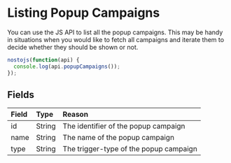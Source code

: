 # Listing Popup Campaigns

You can use the JS API to list all the popup campaigns. This may be handy in situations when you would like to fetch all campaigns and iterate them to decide whether they should be shown or not.

```javascript
nostojs(function(api) {
  console.log(api.popupCampaigns());
});
```

## Fields

| Field | Type | Reason |
| :--- | :--- | :--- |
| id | String | The identifier of the popup campaign |
| name | String | The name of the popup campaign |
| type | String | The trigger-type of the popup campaign |

